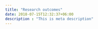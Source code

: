 ```yaml
---
title: "Research outcomes"
date: 2018-07-15T12:32:37+06:00
description : "This is meta description"
---
```

